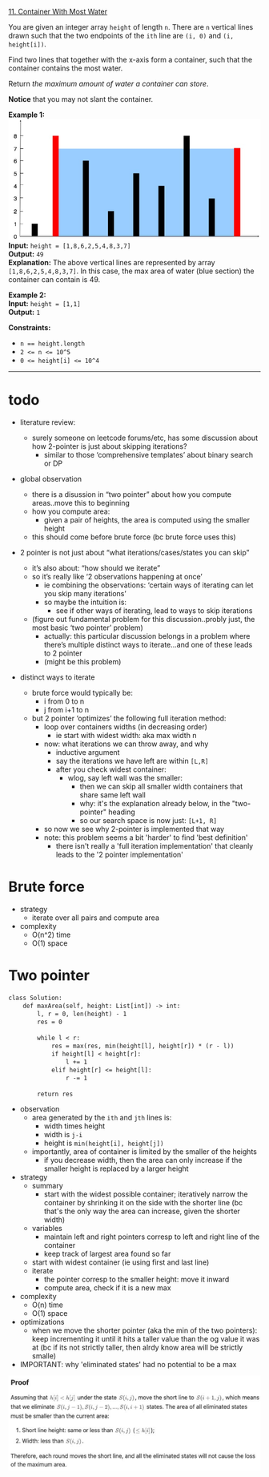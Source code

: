 [11. Container With Most Water](https://leetcode.com/problems/container-with-most-water/)

You are given an integer array `height` of length `n`. There are `n` vertical lines drawn such that the two endpoints of the `ith` line are `(i, 0)` and `(i, height[i])`.

Find two lines that together with the x-axis form a container, such that the container contains the most water.

Return _the maximum amount of water a container can store_.

**Notice** that you may not slant the container.

**Example 1:**  
![](../!assets/attachments/Pasted%20image%2020240224215140.png)  
**Input:** `height = [1,8,6,2,5,4,8,3,7]`  
**Output:** `49`  
**Explanation:** The above vertical lines are represented by array `[1,8,6,2,5,4,8,3,7]`. In this case, the max area of water (blue section) the container can contain is 49.  

**Example 2:**  
**Input:** `height = [1,1]`  
**Output:** `1`  

**Constraints:**
- `n == height.length`
- `2 <= n <= 10^5`
- `0 <= height[i] <= 10^4`

---

# todo


- literature review:
	- surely someone on leetcode forums/etc, has some discussion about how 2-pointer is just about skipping iterations?
		- similar to those ‘comprehensive templates’ about binary search or DP

- global observation
	- there is a disussion in “two pointer” about how you compute areas..move this to beginning
	- how you compute area:
		- given a pair of heights, the area is computed using the smaller height
	- this should come before brute force (bc brute force uses this)


- 2 pointer is not just about “what iterations/cases/states you can skip”
	- it’s also about: “how should we iterate”
	- so it’s really like ‘2 observations happening at once’
		- ie combining the observations: ‘certain ways of iterating can let you skip many iterations’
		- so maybe the intuition is:
			- see if other ways of iterating, lead to ways to skip iterations
	- (figure out fundamental problem for this discussion..probly just, the most basic ‘two pointer’ problem)
		- actually: this particular discussion belongs in a problem where there’s multiple distinct ways to iterate...and one of these leads to 2 pointer
		- (might be this problem)

- distinct ways to iterate
	- brute force would typically be:
		- i from 0 to n
		- j from i+1 to n
	- but 2 pointer ‘optimizes’ the following full iteration method:
		- loop over containers widths (in decreasing order)
			- ie start with widest width: aka max width n
		- now: what iterations we can throw away, and why
			- inductive argument
			- say the iterations we have left are within `[L,R]`
			- after you check widest container:
				- wlog, say left wall was the smaller:
					- then we can skip all smaller width containers that share same left wall
					- why: it's the explanation already below, in the "two-pointer" heading
					- so our search space is now just: `[L+1, R]`
		- so now we see why 2-pointer is implemented that way
		- note: this problem seems a bit 'harder' to find 'best definition'
			- there isn't really a 'full iteration implementation' that cleanly leads to the '2 pointer implementation'



# Brute force
- strategy
	- iterate over all pairs and compute area
- complexity
	- O(n^2) time
	- O(1) space

# Two pointer
```
class Solution:
    def maxArea(self, height: List[int]) -> int:
        l, r = 0, len(height) - 1
        res = 0

        while l < r:
            res = max(res, min(height[l], height[r]) * (r - l))
            if height[l] < height[r]:
                l += 1
            elif height[r] <= height[l]:
                r -= 1
            
        return res
```

- observation
	- area generated by the `ith` and `jth` lines is:
		- width times height
		- width is `j-i`
		- height is `min(height[i], height[j])`
	- importantly, area of container is limited by the smaller of the heights
		- if you decrease width, then the area can only increase if the smaller height is replaced by a larger height
- strategy
	- summary
		- start with the widest possible container; iteratively narrow the container by shrinking it on the side with the shorter line (bc that's the only way the area can increase, given the shorter width)
	- variables
		- maintain left and right pointers corresp to left and right line of the container
		- keep track of largest area found so far
	- start with widest container (ie using first and last line)
	- iterate
		- the pointer corresp to the smaller height: move it inward
		- compute area, check if it is a new max
- complexity
	- O(n) time
	- O(1) space
- optimizations
	- when we move the shorter pointer (aka the min of the two pointers): keep incrementing it until it hits a taller value than the og value it was at (bc if its not strictly taller, then alrdy know area will be strictly smalle)
- IMPORTANT: why 'eliminated states' had no potential to be a max

![](../!assets/attachments/Pasted%20image%2020240226004633.png)
